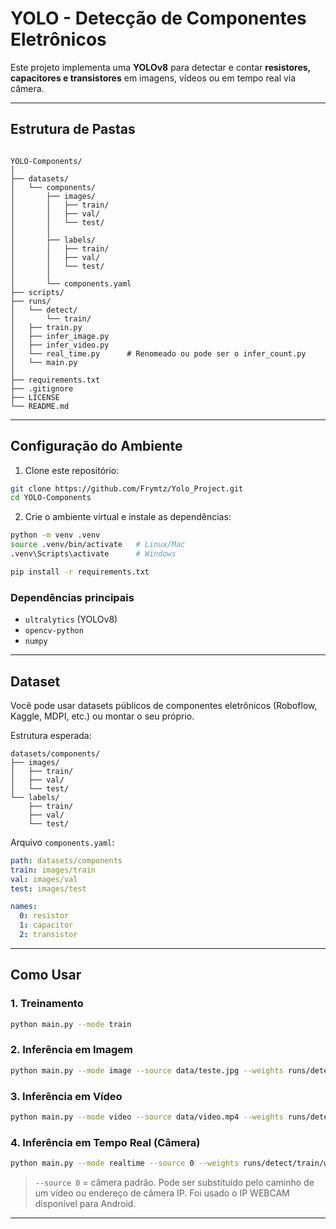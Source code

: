 # YOLO - Detecção de Componentes Eletrônicos

Este projeto implementa uma **YOLOv8** para detectar e contar **resistores, capacitores e transistores** em imagens, vídeos ou em tempo real via câmera.

---

## Estrutura de Pastas

```

YOLO-Components/
│
├── datasets/
│   └── components/
│       ├── images/
│       │   ├── train/
│       │   ├── val/
│       │   └── test/
│       │
│       ├── labels/
│       │   ├── train/
│       │   ├── val/
│       │   └── test/
│       │
│       └── components.yaml
├── scripts/
├── runs/
│   └── detect/
│       └── train/  
│   ├── train.py
│   ├── infer_image.py
│   ├── infer_video.py
│   └── real_time.py      # Renomeado ou pode ser o infer_count.py
│   └── main.py
│
├── requirements.txt
├── .gitignore
├── LICENSE
└── README.md

````

---

##  Configuração do Ambiente

1. Clone este repositório:

```bash
git clone https://github.com/Frymtz/Yolo_Project.git
cd YOLO-Components
````

2. Crie o ambiente virtual e instale as dependências:

```bash
python -m venv .venv
source .venv/bin/activate   # Linux/Mac
.venv\Scripts\activate      # Windows

pip install -r requirements.txt
```

### Dependências principais

* `ultralytics` (YOLOv8)
* `opencv-python`
* `numpy`

---

## Dataset

Você pode usar datasets públicos de componentes eletrônicos (Roboflow, Kaggle, MDPI, etc.) ou montar o seu próprio.

Estrutura esperada:

```
datasets/components/
├── images/
│   ├── train/
│   ├── val/
│   └── test/
└── labels/
    ├── train/
    ├── val/
    └── test/
```

Arquivo `components.yaml`:

```yaml
path: datasets/components
train: images/train
val: images/val
test: images/test

names:
  0: resistor
  1: capacitor
  2: transistor
```

---

## Como Usar

### 1. Treinamento

```bash
python main.py --mode train
```

### 2. Inferência em Imagem

```bash
python main.py --mode image --source data/teste.jpg --weights runs/detect/train/weights/best.pt
```

### 3. Inferência em Vídeo

```bash
python main.py --mode video --source data/video.mp4 --weights runs/detect/train/weights/best.pt
```

### 4. Inferência em Tempo Real (Câmera)

```bash
python main.py --mode realtime --source 0 --weights runs/detect/train/weights/best.pt
```

> `--source 0` = câmera padrão.
> Pode ser substituído pelo caminho de um vídeo ou endereço de câmera IP. Foi usado o IP WEBCAM disponível para Android.

---

